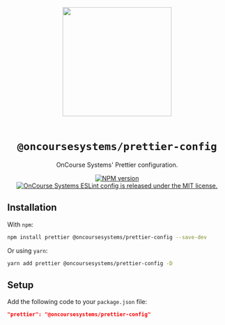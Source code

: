 <div align="center">
  <img width="250" src="https://raw.githubusercontent.com/oncoursesystems/.github/master/assets/logo.jpg" />
  <br/><br/>

  # `@oncoursesystems/prettier-config`
  OnCourse Systems' Prettier configuration.

  <a href="https://www.npmjs.com/package/@oncoursesystems/prettier-config">
    <img src="https://img.shields.io/npm/v/@oncoursesystems/prettier-config.svg" alt="NPM version" />
  </a>
  <a href="https://github.com/oncoursesystems/eslint-config/blob/main/LICENSE">
    <img src="https://img.shields.io/badge/license-MIT-blue.svg" alt="OnCourse Systems ESLint config is released under the MIT license." />
  </a>
</div>

## Installation

With `npm`:

```sh
npm install prettier @oncoursesystems/prettier-config --save-dev
```

Or using `yarn`:

```sh
yarn add prettier @oncoursesystems/prettier-config -D
```

## Setup

Add the following code to your `package.json` file:

```json
"prettier": "@oncoursesystems/prettier-config"
```
